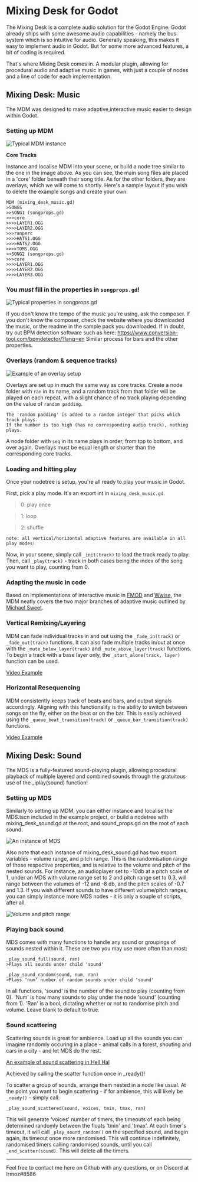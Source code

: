 # Mixing Desk for Godot

The Mixing Desk is a complete audio solution for the Godot Engine.
Godot already ships with some awesome audio capabilities - namely the bus system which is so intuitive for audio.
Generally speaking, this makes it easy to implement audio in Godot.
But for some more advanced features, a bit of coding is required.

That's where Mixing Desk comes in. A modular plugin, allowing for procedural audio and adaptive music in games, with just a couple of nodes and a line of code for each implementation.

## Mixing Desk: Music

The MDM was designed to make adaptive,interactive music easier to design within Godot.

### Setting up MDM

![Typical MDM instance](https://i.imgur.com/DvY1zy8.png)

**Core Tracks**

Instance and localise MDM into your scene, or build a node tree similar to the one in the image above. As you can see, the main song files are placed in a 'core' folder beneath their song title. As for the other folders, they are overlays, which we will come to shortly. Here's a sample layout if you wish to delete the example songs and create your own:
```
MDM (mixing_desk_music.gd)
>SONGS
>>SONG1 (songprops.gd)
>>>core
>>>>LAYER1.OGG
>>>>LAYER2.OGG
>>>ranperc
>>>>HATS1.OGG
>>>>HATS2.OGG
>>>>TOMS.OGG
>>SONG2 (songprops.gd)
>>>core
>>>>LAYER1.OGG
>>>>LAYER2.OGG
>>>>LAYER3.OGG
```

### You *must* fill in the properties in `songprops.gd`!
![Typical properties in songprops.gd](https://i.imgur.com/5qV3Urm.png)

If you don't know the tempo of the music you're using, ask the composer. If you don't know the composer, check the website where you downloaded the music, or the readme in the sample pack you downloaded. If in doubt, try out BPM detection software such as here: https://www.conversion-tool.com/bpmdetector/?lang=en
Similar process for bars and the other properties.


### Overlays (random & sequence tracks)

![Example of an overlay setup](https://i.imgur.com/DX0wTpg.png)

Overlays are set up in much the same way as core tracks. Create a node folder with `ran` in its name, and a random track from that folder will be played on each repeat, with a slight chance of no track playing depending on the value of `random padding`.
	
	The 'random padding' is added to a random integer that picks which track plays.
	If the number is too high (has no corresponding audio track), nothing plays.
	
A node folder with `seq` in its name plays in order, from top to bottom, and over again. Overlays must be equal length or shorter than the corresponding core tracks. 

### Loading and hitting play

Once your nodetree is setup, you're all ready to play your music in Godot.

First, pick a play mode. It's an export int in `mixing_desk_music.gd`.

> 0: play once

> 1: loop

> 2: shuffle

	note: all vertical/horizontal adaptive features are available in all play modes!

Now, in your scene, simply call `_init(track)` to load the track ready to play.
Then, call `_play(track)` - track in both cases being the index of the song you want to play, counting from 0.

### Adapting the music in code

Based on implementations of interactive music in [FMOD](https://www.fmod.com/) and [Wwise](https://www.audiokinetic.com/products/wwise/),  the MDM neatly covers the two major branches of adaptive music outlined by [Michael Sweet](https://www.designingmusicnow.com/2016/06/13/advantages-disadvantages-common-interactive-music-techniques-used-video-games/).

### **Vertical Remixing/Layering**
MDM can fade individual tracks in and out using the `_fade_in(track)` or `_fade_out(track)` functions. It can also fade multiple tracks in/out at once with the `_mute_below_layer(track)` and `_mute_above_layer(track)` functions. To begin a track with a base layer only, the `_start_alone(track, layer)` function can be used.

[Video Example](https://streamable.com/csjyi)

### **Horizontal Resequencing**
MDM consistently keeps track of beats and bars, and output signals accordingly. Aligning with this functionality is the ability to switch between songs on the fly, either on the beat or on the bar. This is easily achieved using the `_queue_beat_transition(track)` or `_queue_bar_transition(track)` functions.

[Video Example](https://streamable.com/1cx2w)


## Mixing Desk: Sound

The MDS is a fully-featured sound-playing plugin, allowing procedural playback of multiple layered and combined sounds through the gratuitous use of the _iplay(sound) function!


### Setting up MDS

Similarly to setting up MDM, you can either instance and localise the MDS.tscn included in the example project, or build a nodetree with mixing_desk_sound.gd at the root, and sound_props.gd on the root of each sound.

![An instance of MDS](https://i.imgur.com/Pix1LuO.png)

Also note that each instance of mixing_desk_sound.gd has two export variables - volume range, and pitch range. This is the randomisation range of those respective properties, and is relative to the volume and pitch of the nested sounds.
For instance, an audioplayer set to -10db at a pitch scale of 1, under an MDS with volume range set to 2 and pitch range set to 0.3, will range between the volumes of -12 and -8 db, and the pitch scales of -0.7 and 1.3.
If you wish different sounds to have different volume/pitch ranges, you can simply instance more MDS nodes - it is only a souple of scripts, after all.

![Volume and pitch range](https://i.imgur.com/h3fhaZr.png)

### Playing back sound

MDS comes with many functions to handle any sound or groupings of sounds nested within it.
These are two you may use more often than most:

	_play_sound_full(sound, ran)
	>Plays all sounds under child 'sound' 
	
	_play_sound_random(sound, num, ran)
	>Plays 'num' number of random sounds under child 'sound'
	
In all functions, 'sound' is the number of the sound to play (counting from 0).
'Num' is how many sounds to play under the node 'sound' (counting from 1).
'Ran' is a bool, dictating whether or not to randomise pitch and volume. Leave blank to default to true.

### Sound scattering

Scattering sounds is great for ambience. Load up all the sounds you can imagine randomly occuring in a place - animal calls in a forest, shouting and cars in a city - and let MDS do the rest.

[An example of sound scattering in Hell Hal](https://streamable.com/l5sxx)

Achieved by calling the scatter function once in _ready()!

To scatter a group of sounds, arrange them nested in a node like usual.
At the point you want to begin scattering - if for ambience, this will likely be `_ready()` - simply call:

	_play_sound_scattered(sound, voices, tmin, tmax, ran)
	
This will generate 'voices' number of timers, the timeouts of each being determined randomly between the floats 'tmin' and 'tmax'.
At each timer's timeout, it will call `_play_sound_random()` on the specified sound, and begin again, its timeout once more randomised.
This will continue indefinitely, randomised timers calling randomised sounds, until you call `_end_scatter(sound)`. This will delete all the timers.

---

Feel free to contact me here on Github with any questions, or on Discord at Irmoz#8586